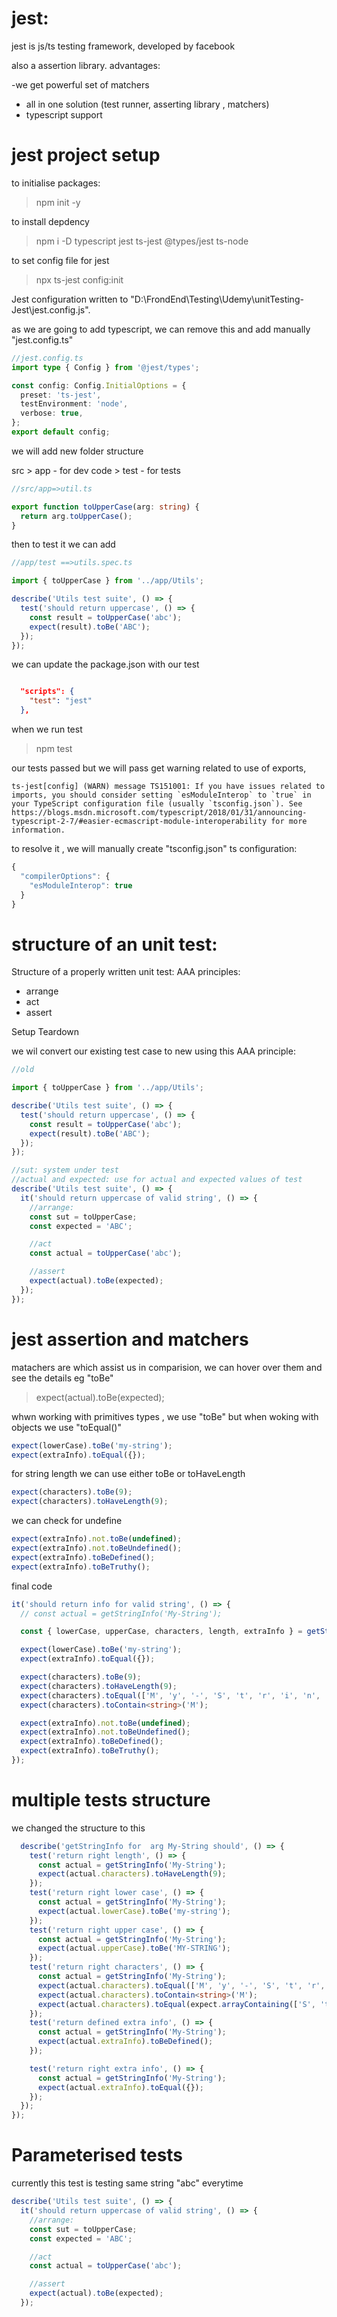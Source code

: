 # jest:

jest is js/ts testing framework, developed by facebook

also a assertion library.
advantages:

-we get powerful set of matchers

- all in one solution (test runner, asserting library , matchers)
- typescript support

# jest project setup

to initialise packages:

> npm init -y

to install depdency

> npm i -D typescript jest ts-jest @types/jest ts-node

to set config file for jest

> npx ts-jest config:init

Jest configuration written to "D:\FrondEnd\Testing\Udemy\unitTesting-Jest\jest.config.js".

as we are going to add typescript, we can remove this and add manually "jest.config.ts"

```ts
//jest.config.ts
import type { Config } from '@jest/types';

const config: Config.InitialOptions = {
  preset: 'ts-jest',
  testEnvironment: 'node',
  verbose: true,
};
export default config;
```

we will add new folder structure

src > app - for dev code > test - for tests

```ts
//src/app=>util.ts

export function toUpperCase(arg: string) {
  return arg.toUpperCase();
}
```

then to test it we can add

```ts
//app/test ==>utils.spec.ts

import { toUpperCase } from '../app/Utils';

describe('Utils test suite', () => {
  test('should return uppercase', () => {
    const result = toUpperCase('abc');
    expect(result).toBe('ABC');
  });
});
```

we can update the package.json with our test

```json

  "scripts": {
    "test": "jest"
  },

```

when we run test

> npm test

our tests passed but we will pass get warning related to use of exports,

```
ts-jest[config] (WARN) message TS151001: If you have issues related to imports, you should consider setting `esModuleInterop` to `true` in your TypeScript configuration file (usually `tsconfig.json`). See https://blogs.msdn.microsoft.com/typescript/2018/01/31/announcing-typescript-2-7/#easier-ecmascript-module-interoperability for more information.

```

to resolve it , we will manually create "tsconfig.json" ts configuration:

```ts
{
  "compilerOptions": {
    "esModuleInterop": true
  }
}


```

# structure of an unit test:

Structure of a properly written unit test:
AAA principles:

- arrange
- act
- assert

Setup
Teardown

we wil convert our existing test case to new using this AAA principle:

```ts
//old

import { toUpperCase } from '../app/Utils';

describe('Utils test suite', () => {
  test('should return uppercase', () => {
    const result = toUpperCase('abc');
    expect(result).toBe('ABC');
  });
});
```

```ts
//sut: system under test
//actual and expected: use for actual and expected values of test
describe('Utils test suite', () => {
  it('should return uppercase of valid string', () => {
    //arrange:
    const sut = toUpperCase;
    const expected = 'ABC';

    //act
    const actual = toUpperCase('abc');

    //assert
    expect(actual).toBe(expected);
  });
});
```

# jest assertion and matchers

matachers are which assist us in comparision, we can hover over them and see the details eg "toBe"

> expect(actual).toBe(expected);

whwn working with primitives types , we use "toBe"
but when woking with objects we use "toEqual()"

```ts
expect(lowerCase).toBe('my-string');
expect(extraInfo).toEqual({});
```

for string length we can use either toBe or toHaveLength

```ts
expect(characters).toBe(9);
expect(characters).toHaveLength(9);
```

we can check for undefine

```ts
expect(extraInfo).not.toBe(undefined);
expect(extraInfo).not.toBeUndefined();
expect(extraInfo).toBeDefined();
expect(extraInfo).toBeTruthy();
```

final code

```ts
it('should return info for valid string', () => {
  // const actual = getStringInfo('My-String');

  const { lowerCase, upperCase, characters, length, extraInfo } = getStringInfo('My-String');

  expect(lowerCase).toBe('my-string');
  expect(extraInfo).toEqual({});

  expect(characters).toBe(9);
  expect(characters).toHaveLength(9);
  expect(characters).toEqual(['M', 'y', '-', 'S', 't', 'r', 'i', 'n', 'g']);
  expect(characters).toContain<string>('M');

  expect(extraInfo).not.toBe(undefined);
  expect(extraInfo).not.toBeUndefined();
  expect(extraInfo).toBeDefined();
  expect(extraInfo).toBeTruthy();
});
```

# multiple tests structure

we changed the structure to this

```ts
  describe('getStringInfo for  arg My-String should', () => {
    test('return right length', () => {
      const actual = getStringInfo('My-String');
      expect(actual.characters).toHaveLength(9);
    });
    test('return right lower case', () => {
      const actual = getStringInfo('My-String');
      expect(actual.lowerCase).toBe('my-string');
    });
    test('return right upper case', () => {
      const actual = getStringInfo('My-String');
      expect(actual.upperCase).toBe('MY-STRING');
    });
    test('return right characters', () => {
      const actual = getStringInfo('My-String');
      expect(actual.characters).toEqual(['M', 'y', '-', 'S', 't', 'r', 'i', 'n', 'g']);
      expect(actual.characters).toContain<string>('M');
      expect(actual.characters).toEqual(expect.arrayContaining(['S', 't', 'r', 'i', 'n', 'g', 'M', 'y', '-']));
    });
    test('return defined extra info', () => {
      const actual = getStringInfo('My-String');
      expect(actual.extraInfo).toBeDefined();
    });

    test('return right extra info', () => {
      const actual = getStringInfo('My-String');
      expect(actual.extraInfo).toEqual({});
    });
  });
});

```

# Parameterised tests

currently this test is testing same string "abc" everytime

```ts
describe('Utils test suite', () => {
  it('should return uppercase of valid string', () => {
    //arrange:
    const sut = toUpperCase;
    const expected = 'ABC';

    //act
    const actual = toUpperCase('abc');

    //assert
    expect(actual).toBe(expected);
  });

```
